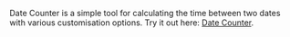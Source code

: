 Date Counter is a simple tool for calculating the time between two dates with various customisation options. Try it out here: [Date Counter](https://ivan-korniichuk.github.io/Date-Counter/).
